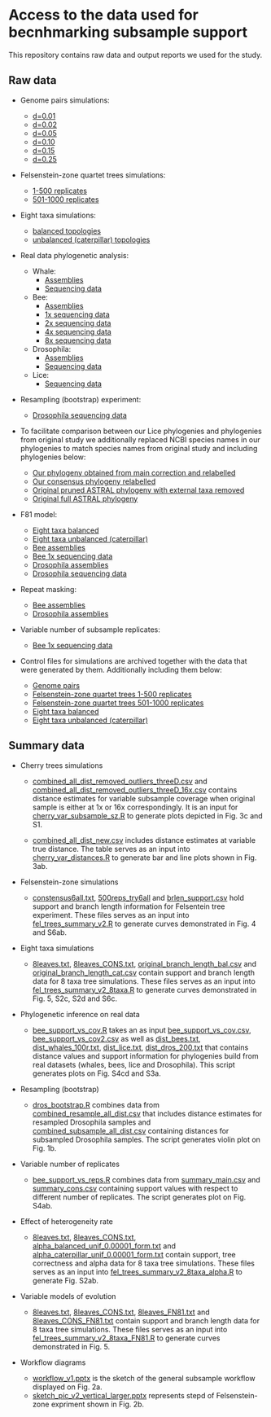 # Access to the data used for becnhmarking subsample support

This repository contains raw data and output reports we used for the study.

## Raw data
* Genome pairs simulations:
    <!--- - [d=0.01](https://drive.google.com/file/d/1LlZXDjqWcwoqcYxaa_Ywf8eNJzL9XQH0/view?usp=sharing)--->
    - [d=0.01](https://tera-trees.com/data/consult/v1.0.0/d0.01_100sims.tar.gz)
    - [d=0.02](https://tera-trees.com/data/consult/v1.0.0/d0.02_100sims.tar.gz)
    - [d=0.05](https://tera-trees.com/data/consult/v1.0.0/d0.05_100sims.tar.gz)
    - [d=0.10](https://tera-trees.com/data/consult/v1.0.0/d0.10_100sims.tar.gz)
    - [d=0.15](https://tera-trees.com/data/consult/v1.0.0/d0.15_100sims.tar.gz)
    - [d=0.25](https://tera-trees.com/data/consult/v1.0.0/d0.25_100sims.tar.gz)
    
    
* Felsenstein-zone quartet trees simulations:
    - [1-500 replicates](https://tera-trees.com/data/consult/v1.0.0/variable_a_b.tar.gz)
    - [501-1000 replicates](https://tera-trees.com/data/consult/v1.0.0/variable_a_b_2.tar.gz)


* Eight taxa simulations:
    <!--- - [balanced topologies](https://tera-trees.com/data/consult/v1.0.0/balanced_unif_0.00001.tar.gz)--->
    <!--- - [unbalanced (caterpillar) topologies](https://tera-trees.com/data/consult/v1.0.0/caterpillar_unif_0.00001.tar.gz)--->
    - [balanced topologies](https://drive.google.com/file/d/1mZmYwBrYyK9mckxvWJo1dcasTQNZuuS1/view?usp=sharing)
    - [unbalanced (caterpillar) topologies](https://drive.google.com/file/d/1gaQqiW8WFKN-pgDQQ5sjtgIsOQoXqoXl/view?usp=sharing)

* Real data phylogenetic analysis:
    * Whale:
        - [Assemblies](https://tera-trees.com/data/consult/v1.0.0/whales_asm.tar.gz)
        - [Sequencing data](https://tera-trees.com/data/consult/v1.0.0/whales_new_analysis.tar.gz)
    * Bee:
        - [Assemblies](https://tera-trees.com/data/consult/v1.0.0/asm.tar.gz)
        - [1x sequencing data](https://tera-trees.com/data/consult/v1.0.0/1xArt_from_asm_subsample_reads_9t10_finalver.tar.gz)
        - [2x sequencing data](https://tera-trees.com/data/consult/v1.0.0/2xArt_from_asm_subsample_reads_9t10.tar.gz)
        - [4x sequencing data](https://tera-trees.com/data/consult/v1.0.0/4xArt_from_asm_subsample_reads_9t10.tar.gz)
        - [8x sequencing data](https://tera-trees.com/data/consult/v1.0.0/8xArt_from_asm_subsample_reads_9t10.tar.gz)
    * Drosophila:
        - [Assemblies](https://tera-trees.com/data/consult/v1.0.0/assembledGenomes.tar.gz)
        - [Sequencing data](https://tera-trees.com/data/consult/v1.0.0/consult_gtdb_p3c1.tar.gz)
    * Lice:
        - [Sequencing data](https://tera-trees.com/data/consult/v1.0.0/after_merge.tar.gz)
          
        
* Resampling (bootstrap) experiment:
    - [Drosophila sequencing data](https://tera-trees.com/data/consult/v1.0.0/resample_reads.tar.gz)


* To facilitate comparison between our Lice phylogenies and phylogenies from original study we additionally replaced NCBI species names in our phylogenies to match species names from original study and including phylogenies below:
    - [Our phylogeny obtained from main correction and relabelled](https://github.com/noraracht/subsample_support_scripts/blob/main/Skmertree.tre)
    - [Our consensus phylogeny relabelled](https://github.com/noraracht/subsample_support_scripts/blob/main/cons_name_only.txt)
    - [Original pruned ASTRAL phylogeny with external taxa removed](https://github.com/noraracht/subsample_support_scripts/blob/main/astral-pruned.tre)
    - [Original full ASTRAL phylogeny](https://github.com/noraracht/subsample_support_scripts/blob/main/astral.tre)
    
    
* F81 model:
    - [Eight taxa balanced](https://drive.google.com/file/d/1Ez21XcHC3fkJx_arTK1vmIx2aJIOg_pw/view?usp=sharing)
    - [Eight taxa unbalanced (caterpillar)](https://drive.google.com/file/d/1FlTmdhoJ69fKrpRq3tIENx1EXtB8FMZb/view?usp=sharing)
    - [Bee assemblies](https://drive.google.com/file/d/1OVOjGK5kZUOLc2Gk_SsWL5vS5pwB5FaT/view?usp=sharing)
    - [Bee 1x sequencing data](https://drive.google.com/file/d/12yEK1xlkb_SpIxkx_CBPVlwInKiteoRb/view?usp=sharing)
    - [Drosophila assemblies](https://drive.google.com/file/d/1_ObieGmRsHlEKT9AFES6rNrb9ifIsW3i/view?usp=sharing)
    - [Drosophila sequencing data](https://drive.google.com/file/d/12WKBwaubM2wNTjXdswTA5CUcNcjkgjIU/view?usp=sharing)


* Repeat masking:
    - [Bee assemblies](https://drive.google.com/file/d/1Ku2JxuCZ3iCOdJFJ1spPykGnSJLA3Ikl/view?usp=sharing)
    - [Drosophila assemblies](https://drive.google.com/file/d/1HTtHbtv5ZuHZbLfurtXi77CToPxT_8n2/view?usp=sharing)


* Variable number of subsample replicates:
    - [Bee 1x sequencing data](https://drive.google.com/file/d/1l74RwDnvdQlNyAu2fldi4vJn9OIJD1lk/view?usp=sharing)
    
    
* Control files for simulations are archived together with the data that were generated by them. Additionally including them below:
    - [Genome pairs](https://github.com/noraracht/subsample_support_scripts/blob/main/cherry_control_files.tar.gz)
    - [Felsenstein-zone quartet trees 1-500 replicates ](https://github.com/noraracht/subsample_support_scripts/blob/main/control_variable_a_b.tar.gz)
    - [Felsenstein-zone quartet trees 501-1000 replicates](https://github.com/noraracht/subsample_support_scripts/blob/main/control_variable_a_b_2.tar.gz)
    - [Eight taxa balanced](https://github.com/noraracht/subsample_support_scripts/blob/main/control_balanced_unif_0.00001.tar.gz)
    - [Eight taxa unbalanced (caterpillar)](https://github.com/noraracht/subsample_support_scripts/blob/main/control_caterpillar_unif_0.00001.tar.gz)
   
   
## Summary data

<!---This section contains summary data tables and scripts we used to processes them.--->


* Cherry trees simulations
  - [combined_all_dist_removed_outliers_threeD.csv](https://github.com/noraracht/subsample_support_scripts/blob/main/combined_all_dist_removed_outliers_threeD.csv) and [combined_all_dist_removed_outliers_threeD_16x.csv](https://github.com/noraracht/subsample_support_scripts/blob/main/combined_all_dist_removed_outliers_threeD_16x.csv) contains distance estimates for variable subsample coverage when original sample is either at 1x or 16x correspondingly. It is an input for [cherry_var_subsample_sz.R](https://github.com/noraracht/subsample_support_scripts/blob/main/cherry_var_subsample_sz.R) to generate plots depicted in Fig. 3c and S1. 
  
   - [combined_all_dist_new.csv](https://github.com/noraracht/subsample_support_scripts/blob/main/combined_all_dist_new.csv) includes distance estimates at variable true distance. The table serves as an input into [cherry_var_distances.R](https://github.com/noraracht/subsample_support_scripts/blob/main/cherry_var_distances.R) to generate bar and line plots shown in Fig. 3ab. 
    
    
* Felsenstein-zone simulations
   - [constensus6all.txt](https://github.com/noraracht/subsample_support_scripts/blob/main/constensus6all.txt), [500reps_try6all](https://github.com/noraracht/subsample_support_scripts/blob/main/500reps_try6all) and [brlen_support.csv](https://github.com/noraracht/subsample_support_scripts/blob/main/brlen_support.csv) hold support and branch length information for Felsentein tree experiment. These files serves as an input into [fel_trees_summary_v2.R](https://github.com/noraracht/subsample_support_scripts/blob/main/fel_trees_summary_v2.R) to generate curves demonstrated in Fig. 4 and S6ab.


* Eight taxa simulations
   - [8leaves.txt](https://github.com/noraracht/subsample_support_scripts/blob/main/8leaves.txt), [8leaves_CONS.txt](https://github.com/noraracht/subsample_support_scripts/blob/main/8leaves_CONS.txt), [original_branch_length_bal.csv](https://github.com/noraracht/subsample_support_scripts/blob/main/original_branch_length_bal.csv) and [original_branch_length_cat.csv](https://github.com/noraracht/subsample_support_scripts/blob/main/original_branch_length_cat.csv) contain support and branch length data for 8 taxa tree simulations. These files serves as an input into [fel_trees_summary_v2_8taxa.R](https://github.com/noraracht/subsample_support_scripts/blob/main/fel_trees_summary_v2_8taxa.R) to generate curves demonstrated in Fig. 5, S2c, S2d and S6c.
     

* Phylogenetic inference on real data
   - [bee_support_vs_cov.R](https://github.com/noraracht/subsample_support_scripts/blob/main/bee_support_vs_cov.R) takes an as input [bee_support_vs_cov.csv](https://github.com/noraracht/subsample_support_scripts/blob/main/bee_support_vs_cov.csv), [bee_support_vs_cov2.csv](https://github.com/noraracht/subsample_support_scripts/blob/main/bee_support_vs_cov2.csv) as well as [dist_bees.txt](https://github.com/noraracht/subsample_support_scripts/blob/main/dist_bees.txt), [dist_whales_100r.txt](https://github.com/noraracht/subsample_support_scripts/blob/main/dist_whales_100r.txt), [dist_lice.txt](https://github.com/noraracht/subsample_support_scripts/blob/main/dist_lice.txt), [dist_dros_200.txt](https://github.com/noraracht/subsample_support_scripts/blob/main/dist_dros_200.txt) that contains distance values and support information for phylogenies build from real datasets (whales, bees, lice and Drosophila). This script generates plots on Fig. S4cd and S3a.
 

* Resampling (bootstrap)
   <!--- Scirpt to generate theoretical model in Fig. 1b. and Fig. S1.-->
    - [dros_bootstrap.R](https://github.com/noraracht/subsample_support_scripts/blob/main/dros_bootstrap.R) combines data from [combined_resample_all_dist.csv](https://github.com/noraracht/subsample_support_scripts/blob/main/combined_resample_all_dist.csv) that includes distance estimates for resampled Drosophila samples and [combined_subsample_all_dist.csv](https://github.com/noraracht/subsample_support_scripts/blob/main/combined_subsample_all_dist.csv) containing distances for subsampled Drosophila samples. The script generates violin plot on Fig. 1b.


* Variable number of replicates
   <!--- Scirpt to generate theoretical model in Fig. 1b. and Fig. S1.-->
    - [bee_support_vs_reps.R](https://github.com/noraracht/subsample_support_scripts/blob/main/bee_support_vs_reps.R) combines data from [summary_main.csv](https://github.com/noraracht/subsample_support_scripts/blob/main/summary_main.csv) and [summary_cons.csv](https://github.com/noraracht/subsample_support_scripts/blob/main/summary_cons.csv) containing support values with respect to different number of replicates. The script generates plot on Fig. S4ab.


* Effect of heterogeneity rate 
   - [8leaves.txt](https://github.com/noraracht/subsample_support_scripts/blob/main/8leaves.txt), [8leaves_CONS.txt](https://github.com/noraracht/subsample_support_scripts/blob/main/8leaves_CONS.txt), [alpha_balanced_unif_0.00001_form.txt](https://github.com/noraracht/subsample_support_scripts/blob/main/alpha_balanced_unif_0.00001_form.txt) and [alpha_caterpillar_unif_0.00001_form.txt](https://github.com/noraracht/subsample_support_scripts/blob/main/alpha_caterpillar_unif_0.00001_form.txt) contain support, tree correctness and alpha data for 8 taxa tree simulations. These files serves as an input into [fel_trees_summary_v2_8taxa_alpha.R](https://github.com/noraracht/subsample_support_scripts/blob/main/fel_trees_summary_v2_8taxa_alpha.R) to generate Fig. S2ab.


* Variable models of evolution
   - [8leaves.txt](https://github.com/noraracht/subsample_support_scripts/blob/main/8leaves.txt), [8leaves_CONS.txt](https://github.com/noraracht/subsample_support_scripts/blob/main/8leaves_CONS.txt), [8leaves_FN81.txt](https://github.com/noraracht/subsample_support_scripts/blob/main/8leaves_FN81.txt) and [8leaves_CONS_FN81.txt](https://github.com/noraracht/subsample_support_scripts/blob/main/8leaves_CONS_FN81.txt) contain support and branch length data for 8 taxa tree simulations. These files serves as an input into [fel_trees_summary_v2_8taxa_FN81.R](https://github.com/noraracht/subsample_support_scripts/blob/main/fel_trees_summary_v2_8taxa_FN81.R) to generate curves demonstrated in Fig. 5.


* Workflow diagrams
   <!--- Scirpt to generate theoretical model in Fig. 1b. and Fig. S1.-->
   - [workflow_v1.pptx](https://github.com/noraracht/subsample_support_scripts/blob/main/workflow_v1.pptx) is the sketch of the general subsample workflow displayed on Fig. 2a.
   - [sketch_pic_v2_vertical_larger.pptx](https://github.com/noraracht/subsample_support_scripts/blob/main/sketch_pic_v2_vertical_larger.pptx) represents stepd of Felsenstein-zone expriment shown in Fig. 2b.


    
